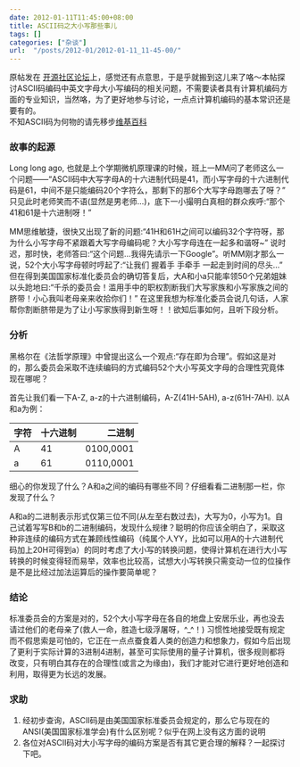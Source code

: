 ```yaml
---
date: 2012-01-11T11:45:00+08:00
title: ASCII码之大小写那些事儿
tags: []
categories: ["杂谈"]
url:  "/posts/2012-01/2012-01-11_11-45-00/"
---
```


原帖发在 [开源社区论坛](http://xdlinux.info/bbs/thread-1244-1-1.html)上，感觉还有点意思，于是乎就搬到这儿来了咯～本帖探讨ASCII码编码中英文字母大小写编码的相关问题，不需要读者具有计算机编码方面的专业知识，当然咯，为了更好地参与讨论，一点点计算机编码的基本常识还是要有的。  
不知ASCII码为何物的请先移步[维基百科](http://en.wikipedia.org/wiki/ASCII)  

### 故事的起源

Long long ago, 也就是上个学期微机原理课的时候，班上一MM问了老师这么一个问题——“ASCII码中大写字母A的十六进制代码是41，而小写字母的十六进制代码是61，中间不是只能编码20个字符么，那剩下的那6个大写字母跑哪去了呀？” 只见此时老师笑而不语(显然是男老师…)，底下一小撮明白真相的群众疾呼:“那个41和61是十六进制呀！”   

MM思维敏捷，很快又出现了新的问题:“41H和61H之间可以编码32个字符呀，那为什么小写字母不紧跟着大写字母编码呢？大小写字母连在一起多和谐呀~” 说时迟，那时快，老师答曰:“这个问题…我得先请示一下Google”。听MM刚才那么一说，52个大小写字母顿时哼起了:“让我们 握着手 手牵手 一起走到时间的尽头…” 但在得到美国国家标准化委员会的确切答复后，大A和小a只能率领50个兄弟姐妹以头跄地曰:“千杀的委员会！滥用手中的职权割断我们大写家族和小写家族之间的脐带！小心我叫老母亲来收拾你们！” 在这里我想为标准化委员会说几句话，人家帮你割断脐带是为了让小写家族得到新生呀！！欲知后事如何，且听下段分析。  

### 分析

黑格尔在《法哲学原理》中曾提出这么一个观点:“存在即为合理”。假如这是对的，那么委员会采取不连续编码的方式编码52个大小写英文字母的合理性究竟体现在哪呢？  

首先让我们看一下A-Z, a-z的十六进制编码，A-Z(41H-5AH), a-z(61H-7AH). 以A和a为例：  

字符 | 十六进制 | 二进制
----|-----|-----:|
A | 41 | 0100,0001
a | 61 | 0110,0001  

细心的你发现了什么？A和a之间的编码有哪些不同？仔细看看二进制那一栏，你发现了什么？  

A和a的二进制表示形式仅第三位不同(从左至右数过去)，大写为0，小写为1。自己试着写写B和b的二进制编码，发现什么规律？聪明的你应该全明白了，采取这种非连续的编码方式在兼顾线性编码（纯属个人YY，比如可以用A的十六进制代码加上20H可得到a）的同时考虑了大小写的转换问题，使得计算机在进行大小写转换的时候变得轻而易举，效率也比较高，试想大小写转换只需变动一位的位操作是不是比经过加法运算后的操作要简单呢？  

### 结论

标准委员会的方案是对的，52个大小写字母在各自的地盘上安居乐业，再也没去请过他们的老母亲了(救人一命，胜造七级浮屠呀，^_^！) 习惯性地接受既有规定而不假思索是可怕的，它正在一点点蚕食着人类的创造力和想象力，假如今后出现了更利于实际计算的3进制4进制，甚至可实际使用的量子计算机，很多规则都将改变，只有明白其存在的合理性(或言之为缘由)，我们才能对它进行更好地创造和利用，取得更为长远的发展。

### 求助

1. 经初步查询，ASCII码是由美国国家标准委员会规定的，那么它与现在的ANSI(美国国家标准学会)有什么区别呢？似乎在网上没有这方面的说明  
2. 各位对ASCII码对大小写字母的编码方案是否有其它更合理的解释？一起探讨下吧。